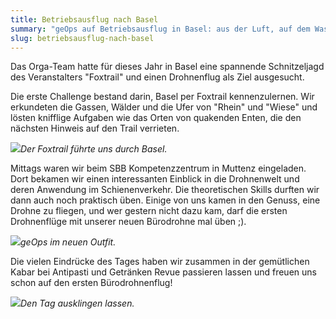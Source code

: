 ```yaml
---
title: Betriebsausflug nach Basel
summary: "geOps auf Betriebsausflug in Basel: aus der Luft, auf dem Wasser und auf Land"
slug: betriebsausflug-nach-basel
---
```

Das Orga-Team hatte für dieses Jahr in Basel eine spannende Schnitzeljagd des Veranstalters "Foxtrail" und einen Drohnenflug als Ziel ausgesucht.

Die erste Challenge bestand darin, Basel per Foxtrail kennenzulernen. Wir erkundeten die Gassen, Wälder und die Ufer von "Rhein" und "Wiese" und lösten knifflige Aufgaben wie das Orten von quakenden Enten, die den nächsten Hinweis auf den Trail verrieten.

![](/images/blog/betriebsausflug-nach-basel/DSCF0012_0.JPG)_Der Foxtrail führte uns durch Basel._

Mittags waren wir beim SBB Kompetenzzentrum in Muttenz eingeladen. Dort bekamen wir einen interessanten Einblick in die Drohnenwelt und deren Anwendung im Schienenverkehr. Die theoretischen Skills durften wir dann auch noch praktisch üben. Einige von uns kamen in den Genuss, eine Drohne zu fliegen, und wer gestern nicht dazu kam, darf die ersten Drohnenflüge mit unserer neuen Bürodrohne mal üben ;).

![](/images/blog/betriebsausflug-nach-basel/DJI_0014_0.JPG)_geOps im neuen Outfit._

Die vielen Eindrücke des Tages haben wir zusammen in der gemütlichen Kabar bei Antipasti und Getränken Revue passieren lassen und freuen uns schon auf den ersten Bürodrohnenflug!

![](/images/blog/betriebsausflug-nach-basel/DSCF0031.JPG)_Den Tag ausklingen lassen._
